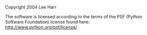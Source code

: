 Copyright 2004 Lee Harr

The software is licensed according to the terms of the PSF (Python Software Foundation) license found here: http://www.python.org/psf/license/